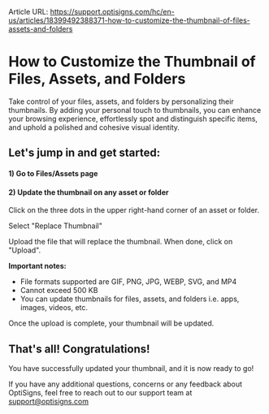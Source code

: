 Article URL: https://support.optisigns.com/hc/en-us/articles/18399492388371-how-to-customize-the-thumbnail-of-files-assets-and-folders

# How to Customize the Thumbnail of Files, Assets, and Folders

Take control of your files, assets, and folders by personalizing their
thumbnails. By adding your personal touch to thumbnails, you can enhance your
browsing experience, effortlessly spot and distinguish specific items, and
uphold a polished and cohesive visual identity.

## **Let's jump in and get started:**

#### **1) Go to Files/Assets page**

#### **2) Update the thumbnail on any asset or folder**

Click on the three dots in the upper right-hand corner of an asset or folder.

Select "Replace Thumbnail"

Upload the file that will replace the thumbnail. When done, click on "Upload".

**Important notes:**

  * File formats supported are GIF, PNG, JPG, WEBP, SVG, and MP4
  * Cannot exceed 500 KB
  * You can update thumbnails for files, assets, and folders i.e. apps, images, videos, etc.

Once the upload is complete, your thumbnail will be updated.

## **That's all! Congratulations!**

You have successfully updated your thumbnail, and it is now ready to go!

If you have any additional questions, concerns or any feedback about
OptiSigns, feel free to reach out to our support team at
[support@optisigns.com](mailto:support@optisigns.com)

